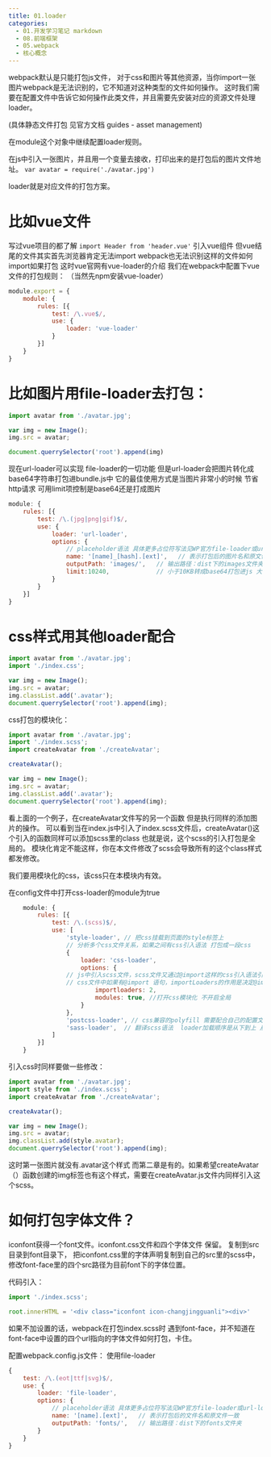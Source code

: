```yaml
---
title: 01.loader
categories:
  - 01.开发学习笔记 markdown
  - 08.前端框架
  - 05.webpack
  - 核心概念
---
```


webpack默认是只能打包js文件，
对于css和图片等其他资源，当你import一张图片webpack是无法识别的，它不知道对这种类型的文件如何操作。
这时我们需要在配置文件中告诉它如何操作此类文件，并且需要先安装对应的资源文件处理loader。

(具体静态文件打包 见官方文档 guides - asset management)

在module这个对象中继续配置loader规则。

在js中引入一张图片，并且用一个变量去接收，打印出来的是打包后的图片文件地址。
`var avatar = require('./avatar.jpg')`

loader就是对应文件的打包方案。

# 比如vue文件
写过vue项目的都了解
`import Header from 'header.vue'` 引入vue组件
但vue结尾的文件其实首先浏览器肯定无法import
webpack也无法识别这样的文件如何import如果打包 这时vue官网有vue-loader的介绍
我们在webpack中配置下vue文件的打包规则：
（当然先npm安装vue-loader）
```js
module.export = {
    module: {
        rules: [{
            test: /\.vue$/,
            use: {
                loader: 'vue-loader'
            }
        }]
    }
}

```

# 比如图片用file-loader去打包：
```js
import avatar from './avatar.jpg';

var img = new Image();
img.src = avatar;

document.querrySelector('root').append(img)

```
现在url-loader可以实现 file-loader的一切功能
但是url-loader会把图片转化成base64字符串打包进bundle.js中
它的最佳使用方式是当图片非常小的时候 节省http请求
可用limit项控制是base64还是打成图片

```js
module: {
    rules: [{
        test: /\.(jpg|png|gif)$/,
        use: {
            loader: 'url-loader',
            options: {
                // placeholder语法 具体更多占位符写法见WP官方file-loader或url-loader介绍的placeholder部分
                name: '[name]_[hash].[ext]',   // 表示打包后的图片名和原文件一致
                outputPath: 'images/',   // 输出路径：dist下的images文件夹
                limit:10240,             // 小于10KB转成base64打包进js 大于10KB按路径打包成单独文件
            }
        }
    }]
}
```


# css样式用其他loader配合

```js
import avatar from './avatar.jpg';
import './index.css';

var img = new Image();
img.src = avatar;
img.classList.add('.avatar');
document.querrySelector('root').append(img);

```

css打包的模块化：

```js
import avatar from './avatar.jpg';
import './index.scss';
import createAvatar from './createAvatar';

createAvatar();

var img = new Image();
img.src = avatar;
img.classList.add('.avatar');
document.querrySelector('root').append(img);

```
看上面的一个例子，在createAvatar文件写的另一个函数 但是执行同样的添加图片的操作。
可以看到当在index.js中引入了index.scss文件后，createAvatar()这个引入的函数同样可以添加scss里的class
也就是说，这个scss的引入打包是全局的。
模块化肯定不能这样，你在本文件修改了scss会导致所有的这个class样式都发修改。

我们要用模块化的css，该css只在本模块内有效。

在config文件中打开css-loader的module为true

```js
    module: {
        rules: [{
            test: /\.(scss)$/,
            use: [
                'style-loader', // 把css挂载到页面的style标签上
                // 分析多个css文件关系，如果之间有css引入语法 打包成一段css
                {
                    loader: 'css-loader',
                    options: {
                // js中引入scss文件，scss文件又通过@import这样的css引入语法引入另一个scss文件，这时这个@import可能就不会走之前的两个loader而是直接从css-loader 和style-loader开始走。 importloaders：2这样的语法确保会走之前两个loader打包后在走css-loader 依次从下到上执行所有loader
                // css文件中如果有@import 语句，importLoaders的作用是决定@import模块在使用css-loader前，要使用几个其它的loaders处理。
                        importloaders: 2,
                        modules: true, //打开css模块化 不开启全局
                    }
                },
                'postcss-loader', // css兼容的polyfill 需要配合自己的配置文件postcss.config.js添加需要的插件使用
                'sass-loader',  // 翻译scss语法  loader加载顺序是从下到上 从右到左的
            ]
        }]
    }
```

引入css时同样要做一些修改：
```js
import avatar from './avatar.jpg';
import style from './index.scss';
import createAvatar from './createAvatar';

createAvatar();

var img = new Image();
img.src = avatar;
img.classList.add(style.avatar);
document.querrySelector('root').append(img);

```
这时第一张图片就没有.avatar这个样式 而第二章是有的。如果希望createAvatar（）函数创建的img标签也有这个样式，需要在createAvatar.js文件内同样引入这个scss。

# 如何打包字体文件？

iconfont获得一个font文件。iconfont.css文件和四个字体文件 保留。
复制到src目录到font目录下，
把iconfont.css里的字体声明复制到自己的src里的scss中，
修改font-face里的四个src路径为目前font下的字体位置。

代码引入：
```js
import './index.scss';

root.innerHTML = '<div class="iconfont icon-changjingguanli"><div>'
```

如果不加设置的话，webpack在打包index.scss时 遇到font-face，并不知道在font-face中设置的四个url指向的字体文件如何打包，卡住。

配置webpack.config.js文件：
使用file-loader

```js
{
    test: /\.(eot|ttf|svg)$/,
    use: {
        loader: 'file-loader',
        options: {
            // placeholder语法 具体更多占位符写法见WP官方file-loader或url-loader介绍的placeholder部分
            name: '[name].[ext]',   // 表示打包后的文件名和原文件一致
            outputPath: 'fonts/',   // 输出路径：dist下的fonts文件夹
        }
    }
}
```
